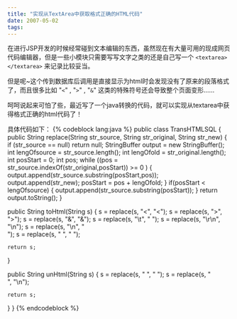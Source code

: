 ```yaml
---
title: "实现从TextArea中获取格式正确的HTML代码"
date: 2007-05-02
tags:
---
```


在进行JSP开发的时候经常碰到文本编辑的东西，虽然现在有大量可用的现成网页代码编辑器，但是一些小模块只需要写写文字之类的还是自己写一个 `<textarea></textarea>` 来记录比较妥当。

但是呢~这个传到数据库后调用是直接显示为html时会发现没有了原来的段落格式了，而且很多比如 "`<`" , "`>`" , "`&`" 这类的特殊符号还会导致整个页面变形……

呵呵说起来可怕了些，最近写了一个java转换的代码，就可以实现从textarea中获得格式正确的html代码了！

具体代码如下：
{% codeblock lang:java %}
public class TransHTMLSQL {
  public String replace(String str_source, String str_original, String str_new) {
    if (str_source == null) return null;
    StringBuffer output = new StringBuffer();
    int lengOfsource = str_source.length();
    int lengOfold = str_original.length();
    int posStart = 0;
    int pos;
    while ((pos = str_source.indexOf(str_original,posStart)) >= 0 ) {
      output.append(str_source.substring(posStart,pos));
      output.append(str_new);
      posStart = pos + lengOfold;
    }
    if(posStart < lengOfsource) {
      output.append(str_source.substring(posStart));
    }
    return output.toString();
  }

  public String toHtml(String s) {
    s = replace(s, "<", "&lt;");
    s = replace(s, ">", "&gt;");
    s = replace(s, "&", "&amp;");
    s = replace(s, "\t", " ");
    s = replace(s, "\r\n", "\n");
    s = replace(s, "\n", "<br/>");
    s = replace(s, " ", "&nbsp;");

    return s;
  }

  public String unHtml(String s)  {
    s = replace(s, "&nbsp;", " ");
    s = replace(s, "<br/>", "\n");

    return s;
  }
}
{% endcodeblock %}
